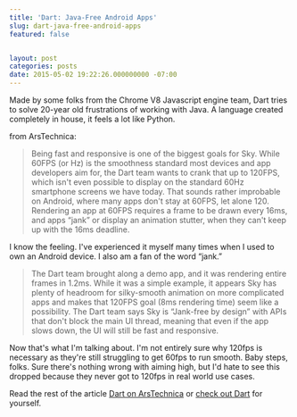 ```yaml
---
title: 'Dart: Java-Free Android Apps'
slug: dart-java-free-android-apps
featured: false


layout: post
categories: posts
date: 2015-05-02 19:22:26.000000000 -07:00
---
```


Made by some folks from the Chrome V8 Javascript engine team, Dart tries to solve 20-year old frustrations of working with Java. A language created completely in house, it feels a lot like Python.

from ArsTechnica:

> Being fast and responsive is one of the biggest goals for Sky. While 60FPS (or Hz) is the smoothness standard most devices and app developers aim for, the Dart team wants to crank that up to 120FPS, which isn't even possible to display on the standard 60Hz smartphone screens we have today. That sounds rather improbable on Android, where many apps don't stay at 60FPS, let alone 120. Rendering an app at 60FPS requires a frame to be drawn every 16ms, and apps “jank” or display an animation stutter, when they can't keep up with the 16ms deadline.

I know the feeling. I've experienced it myself many times when I used to own an Android device. I also am a fan of the word “jank.”

> The Dart team brought along a demo app, and it was rendering entire frames in 1.2ms. While it was a simple example, it appears Sky has plenty of headroom for silky-smooth animation on more complicated apps and makes that 120FPS goal (8ms rendering time) seem like a possibility. The Dart team says Sky is “Jank-free by design” with APIs that don't block the main UI thread, meaning that even if the app slows down, the UI will still be fast and responsive.

Now that's what I'm talking about. I'm not entirely sure why 120fps is necessary as they're still struggling to get 60fps to run smooth. Baby steps, folks. Sure there's nothing wrong with aiming high, but I'd hate to see this dropped because they never got to 120fps in real world use cases.

Read the rest of the article [Dart on ArsTechnica](http://arstechnica.com/gadgets/2015/05/01/googles-dart-language-on-android-aims-for-java-free-120-fps-apps/) or [check out Dart](http://dartlang.org) for yourself.

